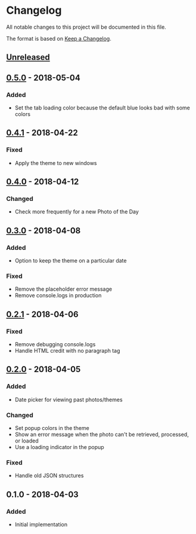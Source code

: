# Changelog
All notable changes to this project will be documented in this file.

The format is based on [Keep a Changelog](http://keepachangelog.com/en/1.0.0/).

## [Unreleased]

## [0.5.0] - 2018-05-04
### Added
- Set the tab loading color because the default blue looks bad with some colors

## [0.4.1] - 2018-04-22
### Fixed
- Apply the theme to new windows

## [0.4.0] - 2018-04-12
### Changed
- Check more frequently for a new Photo of the Day

## [0.3.0] - 2018-04-08
### Added
- Option to keep the theme on a particular date

### Fixed
- Remove the placeholder error message
- Remove console.logs in production

## [0.2.1] - 2018-04-06
### Fixed
- Remove debugging console.logs
- Handle HTML credit with no paragraph tag

## [0.2.0] - 2018-04-05
### Added
- Date picker for viewing past photos/themes

### Changed
- Set popup colors in the theme
- Show an error message when the photo can't be retrieved, processed, or loaded
- Use a loading indicator in the popup

### Fixed
- Handle old JSON structures

## 0.1.0 - 2018-04-03
### Added
- Initial implementation

[Unreleased]: https://github.com/dguo/picture-paint/compare/v0.5.0...HEAD
[0.5.0]: https://github.com/dguo/picture-paint/compare/v0.4.1...v0.5.0
[0.4.1]: https://github.com/dguo/picture-paint/compare/v0.4.0...v0.4.1
[0.4.0]: https://github.com/dguo/picture-paint/compare/v0.3.0...v0.4.0
[0.3.0]: https://github.com/dguo/picture-paint/compare/v0.2.1...v0.3.0
[0.2.1]: https://github.com/dguo/picture-paint/compare/v0.2.0...v0.2.1
[0.2.0]: https://github.com/dguo/picture-paint/compare/v0.1.0...v0.2.0
